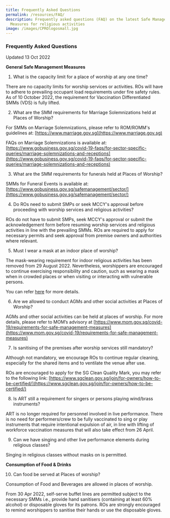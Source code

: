 ```yaml
---
title: Frequently Asked Questions
permalink: /resources/FAQ/
description: Frequently asked questions (FAQ) on the latest Safe Management
  Measures for religious activities
image: /images/CPROlogosmall.jpg
---
```

### Frequently Asked Questions 
Updated 13 Oct 2022

**General Safe Management Measures**

1) What is the capacity limit for a place of worship at any one time?

There are no capacity limits for worship services or activities. ROs will have to adhere to prevailing occupant load requirements under fire safety rules. As of 10 October 2022, the requirement for Vaccination Differentiated SMMs (VDS) is fully lifted.

2) What are the SMM requirements for Marriage Solemnizations held at Places of Worship?

For SMMs on Marriage Solemnizations, please refer to ROM/ROMM's guidelines at: [https://www.marriage.gov.sg](https://www.marriage.gov.sg)

FAQs on Marriage Solemnizations is available at: [https://www.gobusiness.gov.sg/covid-19-faqs/for-sector-specific-queries/marriage-solemnizations-and-receptions](https://www.gobusiness.gov.sg/covid-19-faqs/for-sector-specific-queries/marriage-solemnizations-and-receptions)

3) What are the SMM requirements for funerals held at Places of Worship?

SMMs for Funeral Events is available at: [https://www.gobusiness.gov.sg/safemanagement/sector/](https://www.gobusiness.gov.sg/safemanagement/sector/)

4) Do ROs need to submit SMPs or seek MCCY's approval before proceeding with worship services and religious activities?

ROs do not have to submit SMPs, seek MCCY's approval or submit the acknowledgement form before resuming worship services and religious activities in line with the prevailing SMMs. ROs are required to apply for necessary permits and seek approval from premise owners and authorities where relevant. 

5) Must I wear a mask at an indoor place of worship?

The mask-wearing requirement for indoor religious activities has been removed from 29 August 2022. Nevertheless, worshippers are encouraged to continue exercising responsibility and caution, such as wearing a mask when in crowded places or when visiting or interacting with vulnerable persons.

You can refer [here](https://www.moh.gov.sg/covid-19/general/faqs---masks-and-personal-protective-equipment-(ppe)#:~:text=a%20work%20cubicle%3F-,A%3A,her%20mask%20in%20the%20room) for more details.

6) Are we allowed to conduct AGMs and other social activities at Places of Worship?

AGMs and other social activities can be held at places of worship. For more details, please refer to MOM’s advisory at [https://www.mom.gov.sg/covid-19/requirements-for-safe-management-measures](https://www.mom.gov.sg/covid-19/requirements-for-safe-management-measures)

7) Is sanitising of the premises after worship services still mandatory?

Although not mandatory, we encourage ROs to continue regular cleaning, especially for the shared items and to ventilate the venue after use.

ROs are encouraged to apply for the SG Clean Quality Mark, you may refer to the following link: [https://www.sgclean.gov.sg/join/for-owners/how-to-be-certified/](https://www.sgclean.gov.sg/join/for-owners/how-to-be-certified/)

8) Is ART still a requirement for singers or persons playing wind/brass instruments?

ART is no longer required for personnel involved in live performance. There is no need for performers/crew to be fully vaccinated to sing or play instruments that require intentional expulsion of air, in line with lifting of workforce vaccination measures that will also take effect from 26 April.

9) Can we have singing and other live performance elements during religious classes?

Singing in religious classes without masks on is permitted. 

**Consumption of Food & Drinks**

10) Can food be served at Places of worship?

Consumption of Food and Beverages are allowed in places of worship. 

From 30 Apr 2022, self-serve buffet lines are permitted subject to the necessary SMMs i.e., provide hand sanitisers (containing at least 60% alcohol) or disposable gloves for its patrons. ROs are strongly encouraged to remind worshippers to sanitise their hands or use the disposable gloves. 